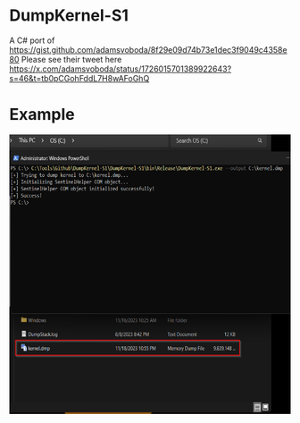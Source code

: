# DumpKernel-S1
A C# port of https://gist.github.com/adamsvoboda/8f29e09d74b73e1dec3f9049c4358e80 
Please see their tweet here https://x.com/adamsvoboda/status/1726015701389922643?s=46&t=tb0pCGohFddL7H8wAFoGhQ
# Example
<img src="https://github.com/D4rthMaulCop/DumpKernel-S1/blob/main/img/example.png" width="550" height="500">
